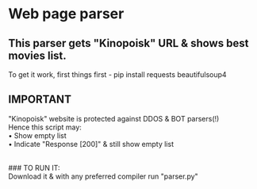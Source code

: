 Web page parser
====
This parser gets "Kinopoisk" URL & shows best movies list.
----
To get it work, first things first - pip install requests beautifulsoup4 <br>

IMPORTANT <br>
----
"Kinopoisk" website is protected against DDOS & BOT parsers(!) <br>
Hence this script may: <br>
	• Show empty list <br> 
	• Indicate "Response [200]" & still show empty list <br>

<br>
### TO RUN IT: <br>
Download it & with any preferred compiler run "parser.py"
